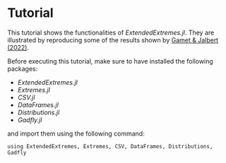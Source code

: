 # Tutorial

This tutorial shows the functionalities of *ExtendedExtremes.jl*. They are illustrated by reproducing some of the results shown by [Gamet & Jalbert (2022)](https://doi.org/10.1002/env.2744).

Before executing this tutorial, make sure to have installed the following packages:
- *ExtendedExtremes.jl* 
- *Extremes.jl*
- *CSV.jl*
- *DataFrames.jl* 
- *Distributions.jl* 
- *Gadfly.jl* 

and import them using the following command:
 ```@repl
using ExtendedExtremes, Extremes, CSV, DataFrames, Distributions, Gadfly
```
